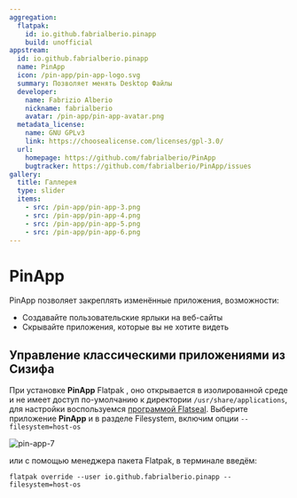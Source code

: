 ```yaml
---
aggregation:
  flatpak:
    id: io.github.fabrialberio.pinapp
    build: unofficial
appstream:
  id: io.github.fabrialberio.pinapp
  name: PinApp
  icon: /pin-app/pin-app-logo.svg
  summary: Позволяет менять Desktop Файлы
  developer:
    name: Fabrizio Alberio
    nickname: fabrialberio
    avatar: /pin-app/pin-app-avatar.png
  metadata_license:
    name: GNU GPLv3
    link: https://choosealicense.com/licenses/gpl-3.0/
  url:
    homepage: https://github.com/fabrialberio/PinApp
    bugtracker: https://github.com/fabrialberio/PinApp/issues
gallery:
  title: Галлерея
  type: slider
  items:
    - src: /pin-app/pin-app-3.png
    - src: /pin-app/pin-app-4.png
    - src: /pin-app/pin-app-5.png
    - src: /pin-app/pin-app-6.png
---
```


# PinApp

PinApp позволяет закреплять изменённые приложения, возможности:

- Создавайте пользовательские ярлыки на веб-сайты
- Скрывайте приложения, которые вы не хотите видеть

<AGWGallery />

<!--@include: @apps/_parts/install/content-flatpak.md-->

## Управление классическими приложениями из Сизифа

При установке **PinApp** <Badge type="tip">Flatpak</Badge> , оно открывается в изолированной среде и не имеет доступ по-умолчанию к директории `/usr/share/applications`, для настройки воспользуемся [программой Flatseal](/flatseal). Выберите приложение **PinApp** и в разделе Filesystem, включим опции `--filesystem=host-os`

![pin-app-7](/pin-app/pin-app-7.png)

или с помощью менеджера пакета Flatpak, в терминале введём:

```shell
flatpak override --user io.github.fabrialberio.pinapp --filesystem=host-os
```
